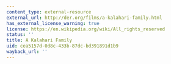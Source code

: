 ```yaml
---
content_type: external-resource
external_url: http://der.org/films/a-kalahari-family.html
has_external_license_warning: true
license: https://en.wikipedia.org/wiki/All_rights_reserved
status: ''
title: A Kalahari Family
uid: cea5157d-0d8c-433b-87dc-bd391891d1b9
wayback_url: ''
---
```

